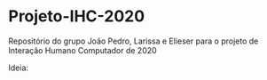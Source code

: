 # Projeto-IHC-2020
Repositório do grupo João Pedro, Larissa e Elieser para o projeto de Interação Humano Computador de 2020

Ideia:

